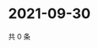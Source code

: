 # 2021-09-30

共 0 条

<!-- BEGIN WEIBO -->
<!-- 最后更新时间 Thu Sep 30 2021 18:12:07 GMT+0800 (China Standard Time) -->

<!-- END WEIBO -->
